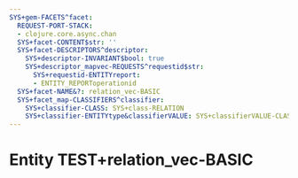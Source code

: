 ```yaml
---
SYS+gem-FACETS^facet:
  REQUEST-PORT-STACK:
  - clojure.core.async.chan
  SYS+facet-CONTENT$str: ''
  SYS+facet-DESCRIPTORS^descriptor:
    SYS+descriptor-INVARIANT$bool: true
    SYS+descriptor_mapvec-REQUESTS^requestid$str:
      SYS+requestid-ENTITYreport:
      - ENTITY_REPORToperationid
  SYS+facet-NAME&?: relation_vec-BASIC
  SYS+facet_map-CLASSIFIERS^classifier:
    SYS+classifier-CLASS: SYS+class-RELATION
    SYS+classifier-ENTITYtype&classifierVALUE: SYS+classifierVALUE-CLASSIFIER
---
```

# Entity TEST+relation_vec-BASIC

